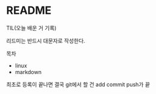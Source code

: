  # README

 TIL(오늘 배운 거 기록)

 리드미는 반드시 대문자로 작성한다.

 목차
 - linux
 - markdown

 최초로 등록이 끝나면 결국 git에서 할 건 add commit push가 끝
